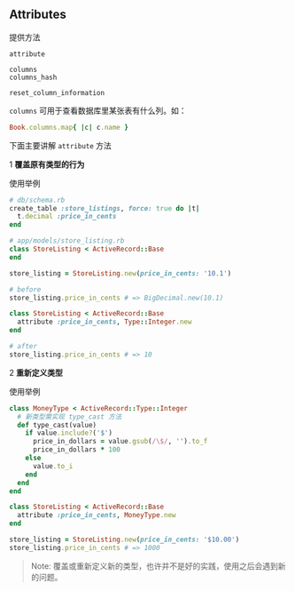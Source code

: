 ## Attributes

提供方法

```
attribute

columns
columns_hash

reset_column_information
```

`columns` 可用于查看数据库里某张表有什么列。如：

```ruby
Book.columns.map{ |c| c.name }
```

下面主要讲解 `attribute` 方法

1 **覆盖原有类型的行为**

使用举例

```ruby
# db/schema.rb
create_table :store_listings, force: true do |t|
  t.decimal :price_in_cents
end

# app/models/store_listing.rb
class StoreListing < ActiveRecord::Base
end

store_listing = StoreListing.new(price_in_cents: '10.1')

# before
store_listing.price_in_cents # => BigDecimal.new(10.1)

class StoreListing < ActiveRecord::Base
  attribute :price_in_cents, Type::Integer.new
end

# after
store_listing.price_in_cents # => 10
```

2 **重新定义类型**

使用举例

```ruby
class MoneyType < ActiveRecord::Type::Integer
  # 新类型需实现 type_cast 方法
  def type_cast(value)
    if value.include?('$')
      price_in_dollars = value.gsub(/\$/, '').to_f
      price_in_dollars * 100
    else
      value.to_i
    end
  end
end

class StoreListing < ActiveRecord::Base
  attribute :price_in_cents, MoneyType.new
end

store_listing = StoreListing.new(price_in_cents: '$10.00')
store_listing.price_in_cents # => 1000
```

> Note: 覆盖或重新定义新的类型，也许并不是好的实践，使用之后会遇到新的问题。
